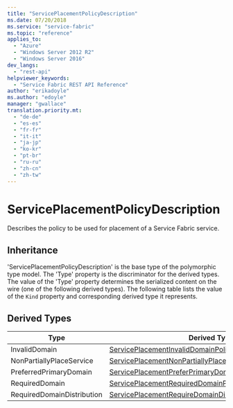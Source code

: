 ```yaml
---
title: "ServicePlacementPolicyDescription"
ms.date: 07/20/2018
ms.service: "service-fabric"
ms.topic: "reference"
applies_to: 
  - "Azure"
  - "Windows Server 2012 R2"
  - "Windows Server 2016"
dev_langs: 
  - "rest-api"
helpviewer_keywords: 
  - "Service Fabric REST API Reference"
author: "erikadoyle"
ms.author: "edoyle"
manager: "gwallace"
translation.priority.mt: 
  - "de-de"
  - "es-es"
  - "fr-fr"
  - "it-it"
  - "ja-jp"
  - "ko-kr"
  - "pt-br"
  - "ru-ru"
  - "zh-cn"
  - "zh-tw"
---
```

# ServicePlacementPolicyDescription

Describes the policy to be used for placement of a Service Fabric service.
## Inheritance

'ServicePlacementPolicyDescription' is the base type of the polymorphic type model. The 'Type' property is the discriminator for the derived types. 
The value of the 'Type' property determines the serialized content on the wire (one of the following derived types). 
The following table lists the value of the `Kind` property and corresponding derived type it represents.
## Derived Types

| Type | Derived Type |
| --- | --- | 
| InvalidDomain | [ServicePlacementInvalidDomainPolicyDescription](sfclient-v63-model-serviceplacementinvaliddomainpolicydescription.md) |
| NonPartiallyPlaceService | [ServicePlacementNonPartiallyPlaceServicePolicyDescription](sfclient-v63-model-serviceplacementnonpartiallyplaceservicepolicydescription.md) |
| PreferredPrimaryDomain | [ServicePlacementPreferPrimaryDomainPolicyDescription](sfclient-v63-model-serviceplacementpreferprimarydomainpolicydescription.md) |
| RequiredDomain | [ServicePlacementRequiredDomainPolicyDescription](sfclient-v63-model-serviceplacementrequireddomainpolicydescription.md) |
| RequiredDomainDistribution | [ServicePlacementRequireDomainDistributionPolicyDescription](sfclient-v63-model-serviceplacementrequiredomaindistributionpolicydescription.md) |

